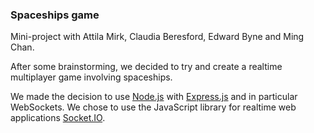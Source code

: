 ### Spaceships game

Mini-project with Attila Mirk, Claudia Beresford, Edward Byne and Ming Chan.

After some brainstorming, we decided to try and create a realtime multiplayer game involving spaceships.

We made the decision to use [Node.js](http://nodejs.org/) with [Express.js](http://expressjs.com/) and in particular WebSockets. We chose to use the JavaScript library for realtime web applications [Socket.IO](http://socket.io/).